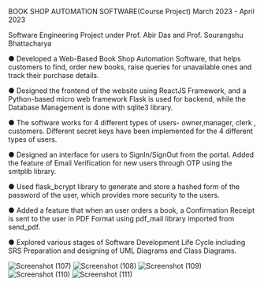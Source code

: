 BOOK SHOP AUTOMATION SOFTWARE(Course Project) March 2023 - April 2023

Software Engineering Project under Prof. Abir Das and Prof. Sourangshu Bhattacharya

● Developed a Web-Based Book Shop Automation Software, that helps customers to
find, order new books, raise queries for unavailable ones and track their purchase
details.

● Designed the frontend of the website using ReactJS Framework, and a
Python-based micro web framework Flask is used for backend, while the Database
Management is done with sqlite3 library.

● The software works for 4 different types of users- owner,manager, clerk , customers. Different secret keys have been
implemented for the 4 different types of users.

● Designed an interface for users to SignIn/SignOut from the portal. Added the feature
of Email Verification for new users through OTP using the smtplib library.

● Used flask_bcrypt library to generate and store a hashed form of the password of the
user, which provides more security to the users.

● Added a feature that when an user orders a book, a Confirmation Receipt is sent to
the user in PDF Format using pdf_mail library imported from send_pdf.

● Explored various stages of Software Development Life Cycle including SRS
Preparation and designing of UML Diagrams and Class Diagrams.

![Screenshot (107)](https://github.com/debaditya4421/SWE_Engg_BookShopAutomation-Software/assets/103170797/6d6431ba-39b8-462f-8952-20b531132b50)
![Screenshot (108)](https://github.com/debaditya4421/SWE_Engg_BookShopAutomation-Software/assets/103170797/9e3f27ec-dfae-494a-b1bc-2c57f1fb8c62)
![Screenshot (109)](https://github.com/debaditya4421/SWE_Engg_BookShopAutomation-Software/assets/103170797/246dce6d-4dd7-4879-bf18-14449e1b7a80)
![Screenshot (110)](https://github.com/debaditya4421/SWE_Engg_BookShopAutomation-Software/assets/103170797/eb2e0354-befd-429e-be75-2a26061275d9)
![Screenshot (111)](https://github.com/debaditya4421/SWE_Engg_BookShopAutomation-Software/assets/103170797/277e54a9-b0e9-4f55-84e2-34d25544c123)






